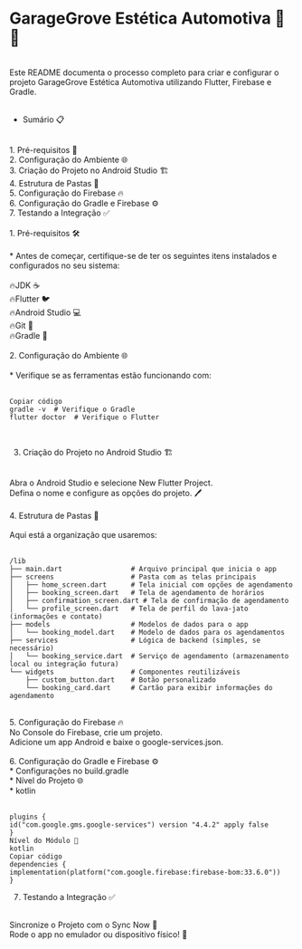 # GarageGrove Estética Automotiva 🚗💦</br>
</br>
Este README documenta o processo completo para criar e configurar o projeto GarageGrove Estética Automotiva utilizando Flutter, Firebase e Gradle.</br>
</br>

* Sumário 📋</br>
</br>
1. Pré-requisitos 🧩</br>
2. Configuração do Ambiente 🌐</br>
3. Criação do Projeto no Android Studio 🏗️</br>
4. Estrutura de Pastas 📂</br>
5. Configuração do Firebase 🔥</br>
6. Configuração do Gradle e Firebase ⚙️</br>
7. Testando a Integração ✅</br>

</br>
1. Pré-requisitos 🛠️</br>
</br>
* Antes de começar, certifique-se de ter os seguintes itens instalados e configurados no seu sistema:</br>
</br>
🔥JDK ☕️</br>
🔥Flutter 🐦</br>
🔥Android Studio 💻</br>
🔥Git 🌱</br>
🔥Gradle 📏</br>
</br>
2. Configuração do Ambiente 🌐</br>
</br>   
* Verifique se as ferramentas estão funcionando com:</br>
</br>

```
Copiar código
gradle -v  # Verifique o Gradle
flutter doctor  # Verifique o Flutter
```
</br>

3. Criação do Projeto no Android Studio 🏗️</br>
</br>   
Abra o Android Studio e selecione New Flutter Project.</br>
Defina o nome e configure as opções do projeto. 🖊️</br>
</br>
4. Estrutura de Pastas 📂</br>
</br>
Aqui está a organização que usaremos:</br>
</br>

```
/lib
├── main.dart                 # Arquivo principal que inicia o app
├── screens                   # Pasta com as telas principais
│   ├── home_screen.dart      # Tela inicial com opções de agendamento
│   ├── booking_screen.dart   # Tela de agendamento de horários
│   ├── confirmation_screen.dart # Tela de confirmação de agendamento
│   └── profile_screen.dart   # Tela de perfil do lava-jato (informações e contato)
├── models                    # Modelos de dados para o app
│   └── booking_model.dart    # Modelo de dados para os agendamentos
├── services                  # Lógica de backend (simples, se necessário)
│   └── booking_service.dart  # Serviço de agendamento (armazenamento local ou integração futura)
└── widgets                   # Componentes reutilizáveis
    ├── custom_button.dart    # Botão personalizado
    └── booking_card.dart     # Cartão para exibir informações do agendamento

```
</br>
5. Configuração do Firebase 🔥</br>
   No Console do Firebase, crie um projeto.</br>
   Adicione um app Android e baixe o google-services.json.</br>
</br>
6. Configuração do Gradle e Firebase ⚙️</br>
   * Configurações no build.gradle</br>
   * Nível do Projeto 🌐</br>
   * kotlin</br>
   </br>
   
   ```
   plugins {
   id("com.google.gms.google-services") version "4.4.2" apply false
   }
   Nível do Módulo 📲
   kotlin
   Copiar código
   dependencies {
   implementation(platform("com.google.firebase:firebase-bom:33.6.0"))
   }
   ```
7. Testando a Integração ✅</br>
</br>
   Sincronize o Projeto com o Sync Now 🔄</br>
   Rode o app no emulador ou dispositivo físico! 📱</br>
